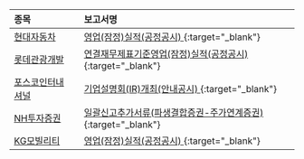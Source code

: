 | **종목** |      |**보고서명** |
| :------- | :--- |:----------- |
| [현대자동차](/005380/#dart) | | [영업(잠정)실적(공정공시)              ](https://dart.fss.or.kr/dsaf001/main.do?rcpNo=20241002800388){:target="_blank"} |
| [롯데관광개발](/032350/#dart) | | [연결재무제표기준영업(잠정)실적(공정공시)              ](https://dart.fss.or.kr/dsaf001/main.do?rcpNo=20241002800377){:target="_blank"} |
| [포스코인터내셔널](/047050/#dart) | | [기업설명회(IR)개최(안내공시)              ](https://dart.fss.or.kr/dsaf001/main.do?rcpNo=20241002800395){:target="_blank"} |
| [NH투자증권](/005940/#dart) | | [일괄신고추가서류(파생결합증권-주가연계증권)](https://dart.fss.or.kr/dsaf001/main.do?rcpNo=20241002000285){:target="_blank"} |
| [KG모빌리티](/003620/#dart) | | [영업(잠정)실적(공정공시)              ](https://dart.fss.or.kr/dsaf001/main.do?rcpNo=20241002800316){:target="_blank"} |